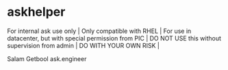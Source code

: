 # askhelper
For internal ask use only |
Only compatible with RHEL |
For use in datacenter, but with special permission from PIC |
DO NOT USE this without supervision from admin |
DO WITH YOUR OWN RISK |

Salam Getbool
ask.engineer
